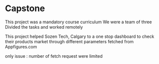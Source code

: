 # Capstone

This project was a mandatory course curriculum 
We were a team of three 
Divided the tasks and worked remotely

This project helped Sozen Tech, Calgary to a one stop dashboard to 
check their products market through different parameters fetched 
from Appfigures.com

only issue : number of fetch request were limited
